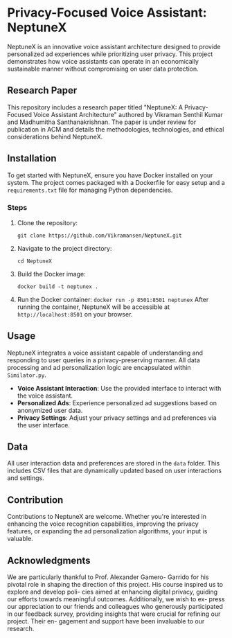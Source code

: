 # Privacy-Focused Voice Assistant: NeptuneX

NeptuneX is an innovative voice assistant architecture designed to provide personalized ad experiences while prioritizing user privacy. This project demonstrates how voice assistants can operate in an economically sustainable manner without compromising on user data protection.

## Research Paper

This repository includes a research paper titled "NeptuneX: A Privacy-Focused Voice Assistant Architecture" authored by Vikraman Senthil Kumar and Madhumitha Santhanakrishnan. The paper is under review for publication in ACM and details the methodologies, technologies, and ethical considerations behind NeptuneX.

## Installation

To get started with NeptuneX, ensure you have Docker installed on your system. The project comes packaged with a Dockerfile for easy setup and a `requirements.txt` file for managing Python dependencies.

### Steps

1. Clone the repository:
   ```
   git clone https://github.com/Vikramansen/NeptuneX.git
   ```
2. Navigate to the project directory:
   ```
   cd NeptuneX
   ```
3. Build the Docker image:
   ```
   docker build -t neptunex .
   ```
4. Run the Docker container:
   `docker run -p 8501:8501 neptunex`
   After running the container, NeptuneX will be accessible at `http://localhost:8501` on your browser.

## Usage

NeptuneX integrates a voice assistant capable of understanding and responding to user queries in a privacy-preserving manner. All data processing and ad personalization logic are encapsulated within `Similator.py`.

- **Voice Assistant Interaction**: Use the provided interface to interact with the voice assistant.
- **Personalized Ads**: Experience personalized ad suggestions based on anonymized user data.
- **Privacy Settings**: Adjust your privacy settings and ad preferences via the user interface.

## Data

All user interaction data and preferences are stored in the `data` folder. This includes CSV files that are dynamically updated based on user interactions and settings.

## Contribution

Contributions to NeptuneX are welcome. Whether you're interested in enhancing the voice recognition capabilities, improving the privacy features, or expanding the ad personalization algorithms, your input is valuable.

## Acknowledgments

We are particularly thankful to Prof. Alexander Gamero- Garrido for his pivotal role in shaping the direction of this project. His course inspired us to explore and develop poli- cies aimed at enhancing digital privacy, guiding our efforts towards meaningful outcomes. Additionally, we wish to ex- press our appreciation to our friends and colleagues who generously participated in our feedback survey, providing insights that were crucial for refining our project. Their en- gagement and support have been invaluable to our research.
